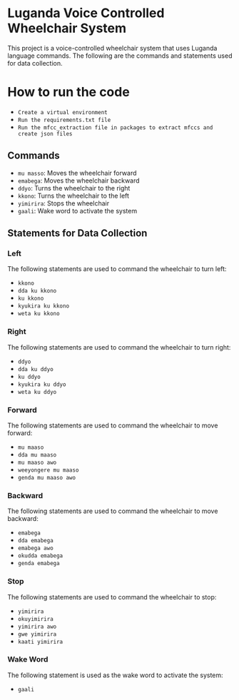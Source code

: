 # Luganda Voice Controlled Wheelchair System

This project is a voice-controlled wheelchair system that uses Luganda language commands. The following are the commands and statements used for data collection.

# How to run the code
- `Create a virtual environment`
- `Run the requirements.txt file`
- `Run the mfcc_extraction file in packages to extract mfccs and create json files`


## Commands
- `mu masso`: Moves the wheelchair forward
- `emabega`: Moves the wheelchair backward
- `ddyo`: Turns the wheelchair to the right
- `kkono`: Turns the wheelchair to the left
- `yimirira`: Stops the wheelchair
- `gaali`: Wake word to activate the system

## Statements for Data Collection

### Left
The following statements are used to command the wheelchair to turn left:
- `kkono`
- `dda ku kkono`
- `ku kkono`
- `kyukira ku kkono`
- `weta ku kkono`

### Right
The following statements are used to command the wheelchair to turn right:
- `ddyo`
- `dda ku ddyo`
- `ku ddyo`
- `kyukira ku ddyo`
- `weta ku ddyo`

### Forward
The following statements are used to command the wheelchair to move forward:
- `mu maaso`
- `dda mu maaso`
- `mu maaso awo`
- `weeyongere mu maaso`
- `genda mu maaso awo`

### Backward
The following statements are used to command the wheelchair to move backward:
- `emabega`
- `dda emabega`
- `emabega awo`
- `okudda emabega`
- `genda emabega`

### Stop
The following statements are used to command the wheelchair to stop:
- `yimirira`
- `okuyimirira`
- `yimirira awo`
- `gwe yimirira`
- `kaati yimirira`

### Wake Word
The following statement is used as the wake word to activate the system:
- `gaali`
